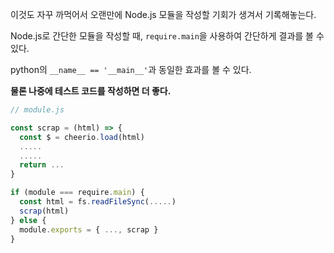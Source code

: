 이것도 자꾸 까먹어서 오랜만에 Node.js 모듈을 작성할 기회가 생겨서 기록해놓는다.

Node.js로 간단한 모듈을 작성할 때, `require.main`을 사용하여 간단하게 결과를 볼 수 있다.

python의 `__name__ == '__main__'`과 동일한 효과를 볼 수 있다.

**물론 나중에 테스트 코드를 작성하면 더 좋다.**

``` javascript
// module.js

const scrap = (html) => {
  const $ = cheerio.load(html)
  .....
  .....
  return ...
}

if (module === require.main) {
  const html = fs.readFileSync(.....)
  scrap(html)
} else {
  module.exports = { ..., scrap }
}


```
